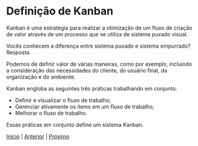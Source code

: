 # Definição de Kanban

Kanban é uma estratégia para realizar a otimização de um fluxo de criação de valor através de um processo que se utiliza de sistema puxado visual. 

Vocês conhecem a diferença entre sistema puxado e sistema empurrado? Resposta.

Podemos de definir valor de várias maneiras, como por exemplo, incluindo a consideração das necessidades do cliente, do usuário final, da organização e do ambiente.

Kanban engloba as seguintes três práticas trabalhando em conjunto:

- Definir e visualizar o fluxo de trabalho;
- Gerenciar ativamente os items em um fluxo de trabalho;
- Melhorar o fluxo de trabalho.

Essas práticas em conjunto define um sistema Kanban.

[Início](README.md) | [Anterior](README.md) | [Próximo](why_use_kanban.md)
